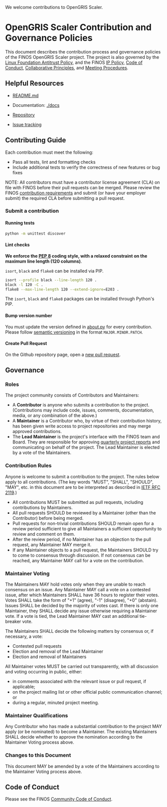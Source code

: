 We welcome contributions to OpenGRIS Scaler.

# OpenGRIS Scaler Contribution and Governance Policies

This document describes the contribution process and governance policies of the FINOS OpenGRIS Scaler project. The project is also governed by the [Linux Foundation Antitrust Policy](https://www.linuxfoundation.org/antitrust-policy/), and the FINOS [IP Policy]( https://community.finos.org/governance-docs/IP-policy.pdf), [Code of Conduct](https://community.finos.org/docs/governance/code-of-conduct), [Collaborative Principles](https://community.finos.org/docs/governance/collaborative-principles/), and [Meeting Procedures](https://community.finos.org/docs/governance/meeting-procedures/).


## Helpful Resources


* [README.md](./README.md)

* Documentation: [./docs](./docs)

* [Repository](https://github.com/finos/opengris-scaler)

* [Issue tracking](https://github.com/finos/opengris-scaler/issues)


## Contributing Guide

Each contribution must meet the following:

* Pass all tests, lint and formatting checks
* Include additional tests to verify the correctness of new features or bug fixes

NOTE: All contributors must have a contributor license agreement (CLA) on file with FINOS before their pull requests can be merged. Please review the FINOS [contribution requirements](https://community.finos.org/docs/governance/Software-Projects/contribution-compliance-requirements) and submit (or have your employer submit) the required CLA before submitting a pull request.

### Submit a contribution

#### Running tests

```bash
python -m unittest discover
```

#### Lint checks

**We enforce the [PEP 8](https://peps.python.org/pep-0008/) coding style, with a relaxed constraint on the maximum line
length (120 columns)**.

`isort`, `black` and `flake8` can be installed via PIP.

```bash
isort --profile black --line-length 120 .
black -l 120 -C .
flake8 --max-line-length 120 --extend-ignore=E203 .
```

The `isort`, `black` and `flake8` packages can be installed through Python's PIP.


#### Bump version number

You must update the version defined in [about.py](scaler/about.py) for every contribution. Please follow
[semantic versioning](https://semver.org) in the format `MAJOR.MINOR.PATCH`.


#### Create Pull Request

On the Github repository page, open a [new pull request](https://github.com/finos/opengris-scaler/pulls).

## Governance

### Roles

The project community consists of Contributors and Maintainers:
* A **Contributor** is anyone who submits a contribution to the project. (Contributions may include code, issues, comments, documentation, media, or any combination of the above.)
* A **Maintainer** is a Contributor who, by virtue of their contribution history, has been given write access to project repositories and may merge approved contributions.
* The **Lead Maintainer** is the project's interface with the FINOS team and Board. They are responsible for approving [quarterly project reports](https://community.finos.org/docs/governance/#project-governing-board-reporting) and communicating on behalf of the project. The Lead Maintainer is elected by a vote of the Maintainers. 

### Contribution Rules

Anyone is welcome to submit a contribution to the project. The rules below apply to all contributions. (The key words "MUST", "SHALL", "SHOULD", "MAY", etc. in this document are to be interpreted as described in [IETF RFC 2119](https://www.ietf.org/rfc/rfc2119.txt).)

* All contributions MUST be submitted as pull requests, including contributions by Maintainers.
* All pull requests SHOULD be reviewed by a Maintainer (other than the Contributor) before being merged.
* Pull requests for non-trivial contributions SHOULD remain open for a review period sufficient to give all Maintainers a sufficient opportunity to review and comment on them.
* After the review period, if no Maintainer has an objection to the pull request, any Maintainer MAY merge it.
* If any Maintainer objects to a pull request, the Maintainers SHOULD try to come to consensus through discussion. If not consensus can be reached, any Maintainer MAY call for a vote on the contribution.

### Maintainer Voting

The Maintainers MAY hold votes only when they are unable to reach consensus on an issue. Any Maintainer MAY call a vote on a contested issue, after which Maintainers SHALL have 36 hours to register their votes. Votes SHALL take the form of "+1" (agree), "-1" (disagree), "+0" (abstain). Issues SHALL be decided by the majority of votes cast. If there is only one Maintainer, they SHALL decide any issue otherwise requiring a Maintainer vote. If a vote is tied, the Lead Maintainer MAY cast an additional tie-breaker vote.

The Maintainers SHALL decide the following matters by consensus or, if necessary, a vote:
* Contested pull requests
* Election and removal of the Lead Maintainer
* Election and removal of Maintainers

All Maintainer votes MUST be carried out transparently, with all discussion and voting occurring in public, either:
* in comments associated with the relevant issue or pull request, if applicable;
* on the project mailing list or other official public communication channel; or
* during a regular, minuted project meeting.

### Maintainer Qualifications

Any Contributor who has made a substantial contribution to the project MAY apply (or be nominated) to become a Maintainer. The existing Maintainers SHALL decide whether to approve the nomination according to the Maintainer Voting process above.

### Changes to this Document

This document MAY be amended by a vote of the Maintainers according to the Maintainer Voting process above.

## Code of Conduct

Please see the FINOS [Community Code of Conduct](https://www.finos.org/code-of-conduct).